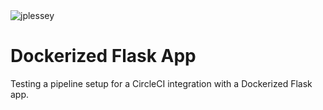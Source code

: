 <img src="https://circleci.com/gh/jplessey/practice2-CircleCI.svg?style=svg" alt="jplessey">

# Dockerized Flask App
Testing a pipeline setup for a CircleCI integration with a Dockerized Flask app.
